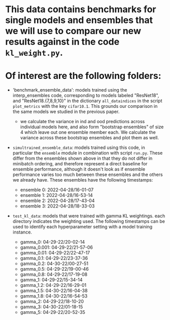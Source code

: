 # This data contains benchmarks for single models and ensembles that we will use to compare our new results against in the code `kl_weight.py`. 
# Of interest are the following folders:


- 'benchmark_ensemble_data': models trained using the interp_ensembles code, corresponding to models labeled "ResNet18", and "ResNet18.{7,8,9,10}" in the dictionary `all_dataindices` in the script `plot_metrics` with the key `cifar10.1`. This grounds our comparison in the same models we studied in the previous paper.  
  - we calculate the variance in ind and ood predictions across individual models here, and also form "bootstrap ensembles" of size 4 which leave out one ensemble member each. We calculate the variance across these bootstrap ensembles and plot them as well.

- `simultrained_ensemble_data`: models trained using this code, in particular the `ensemble` module in combination with script `run.py`. These differ from the ensembles shown above in that they do not differ in minibatch ordering, and therefore represent a direct baseline for ensemble performance, although it doesn't look as if ensemble performance varies too much between these ensembles and the others we already have. These ensembles have the following timestamps: 
  - ensemble 0: 2022-04-28/16-01-07
  - ensemble 1: 2022-04-28/16-53-14
  - ensemble 2: 2022-04-28/17-43-04
  - ensemble 3: 2022-04-28/18-33-03

- `test_kl_data`: models that were trained with gamma KL weightings. each directory indicates the weighting used. The following timestamps can be used to identify each hyperparameter setting with a model training instance. 
  - gamma_0: 04-29-22/20-02-14
  - gamma_0.001: 04-29-22/21-57-06 
  - gamma_0.01: 04-29-22/22-47-17 
  - gamma_0.1: 04-29-22/23-37-36 
  - gamma_0.2: 04-30-22/00-27-51 
  - gamma_0.5: 04-29-22/19-00-46 
  - gamma_0.8: 04-29-22/17-19-08 
  - gamma_1: 04-29-22/15-34-14 
  - gamma_1.2: 04-29-22/16-29-01 
  - gamma_1.5: 04-30-22/16-04-38 
  - gamma_1.8: 04-30-22/16-54-53 
  - gamma_2: 04-29-22/18-10-20 
  - gamma_3: 04-30-22/01-18-15 
  - gamma_5: 04-29-22/20-52-35 
